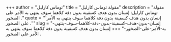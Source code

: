 +++
author = "توماس كارليل"
title = "مقولة توماس كارليل"
description = "مقولة توماس كارليل: إنسان بدون هدف كسفينة بدون دفة كلاهما سوف ينتهي به الأمر على الصخور ."
quote = '''إنسان بدون هدف كسفينة بدون دفة كلاهما سوف ينتهي به الأمر على الصخور .''' 
slug = "إنسان-بدون-هدف-كسفينة-بدون-دفة-كلاهما-سوف-ينتهي-به-الأمر-على-الصخور-"
+++
إنسان بدون هدف كسفينة بدون دفة كلاهما سوف ينتهي به الأمر على الصخور .
